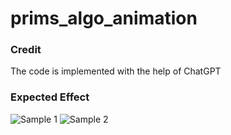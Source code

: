 # prims_algo_animation

### Credit
The code is implemented with the help of ChatGPT

### Expected Effect
![Sample 1](https://user-images.githubusercontent.com/64986230/234220195-78b46513-c401-4925-8bf9-2989a2590adc.gif)
![Sample 2](https://user-images.githubusercontent.com/64986230/234220189-b8377c8d-df41-4caa-b976-b589180d4aa0.gif)

